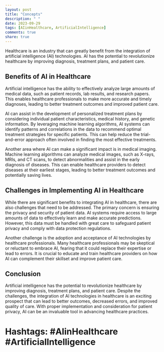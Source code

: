 ```yaml
---
layout: post
title: "Concepts"
description: " "
date: 2023-09-29
tags: [AIinHealthcare, ArtificialIntelligence]
comments: true
share: true
---
```


Healthcare is an industry that can greatly benefit from the integration of artificial intelligence (AI) technologies. AI has the potential to revolutionize healthcare by improving diagnosis, treatment plans, and patient care. 

## Benefits of AI in Healthcare

Artificial intelligence has the ability to effectively analyze large amounts of medical data, such as patient records, lab results, and research papers. This enables healthcare professionals to make more accurate and timely diagnoses, leading to better treatment outcomes and improved patient care.

AI can assist in the development of personalized treatment plans by considering individual patient characteristics, medical history, and genetic information. By leveraging machine learning algorithms, AI systems can identify patterns and correlations in the data to recommend optimal treatment strategies for specific patients. This can help reduce the trial-and-error approach often involved in finding the most effective treatments.

Another area where AI can make a significant impact is in medical imaging. Machine learning algorithms can analyze medical images, such as X-rays, MRIs, and CT scans, to detect abnormalities and assist in the early diagnosis of diseases. This can enable healthcare providers to detect diseases at their earliest stages, leading to better treatment outcomes and potentially saving lives.

## Challenges in Implementing AI in Healthcare

While there are significant benefits to integrating AI in healthcare, there are also challenges that need to be addressed. The primary concern is ensuring the privacy and security of patient data. AI systems require access to large amounts of data to effectively learn and make accurate predictions. However, this data must be handled with great care to safeguard patient privacy and comply with data protection regulations.

Another challenge is the adoption and acceptance of AI technologies by healthcare professionals. Many healthcare professionals may be skeptical or reluctant to embrace AI, fearing that it could replace their expertise or lead to errors. It is crucial to educate and train healthcare providers on how AI can complement their skillset and improve patient care.

## Conclusion

Artificial intelligence has the potential to revolutionize healthcare by improving diagnosis, treatment plans, and patient care. Despite the challenges, the integration of AI technologies in healthcare is an exciting prospect that can lead to better outcomes, decreased errors, and improved quality of care. With proper implementation and consideration for patient privacy, AI can be an invaluable tool in advancing healthcare practices.

# Hashtags: #AIinHealthcare #ArtificialIntelligence